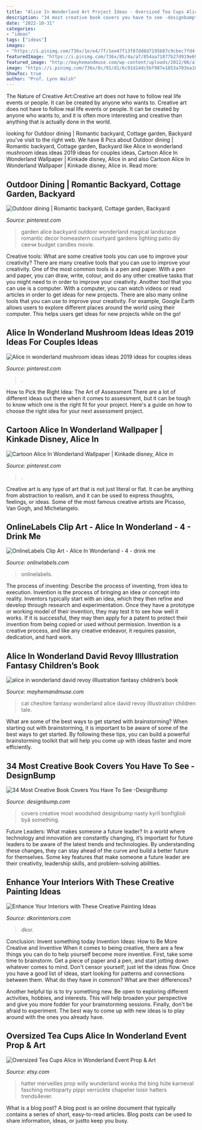 ```yaml
---
title: "Alice In Wonderland Art Project Ideas - Oversized Tea Cups Alice In Wonderland Event Prop &amp; Art"
description: "34 most creative book covers you have to see -designbump"
date: "2022-10-31"
categories:
- "ideas"
tags: ["ideas"]
images:
- "https://i.pinimg.com/736x/1e/e4/7f/1ee47f13f87dd8d7195b07c9cbec7fd4--courtyard-gardens-courtyard-ideas.jpg"
featuredImage: "https://i.pinimg.com/736x/85/4a/a7/854aa71877b27d919e690fc487d3a4e3.jpg"
featured_image: "http://mayhemandmuse.com/wp-content/uploads/2012/06/alice-in-wonderland-david-revoy-illlustration-fantasy-childrens-book-cheshire-cat-art.jpg"
image: "https://i.pinimg.com/736x/6c/91/d1/6c91d14dc5bf987e1853a703ea10ce78--alice-in-wonderland-quote-quote-pictures.jpg"
ShowToc: true
author: "Prof. Lynn Walsh"
---
```



The Nature of Creative Art:Creative art does not have to follow real life events or people. It can be created by anyone who wants to.
Creative art does not have to follow real life events or people. It can be created by anyone who wants to, and it is often more interesting and creative than anything that is actually done in the world.

	

		
looking for Outdoor dining | Romantic backyard, Cottage garden, Backyard you've visit to the right web. We have 8 Pics about Outdoor dining | Romantic backyard, Cottage garden, Backyard like Alice in wonderland mushroom ideas ideas 2019 ideas for couples ideas, Cartoon Alice In Wonderland Wallpaper | Kinkade disney, Alice in and also Cartoon Alice In Wonderland Wallpaper | Kinkade disney, Alice in. Read more:
		
    
## Outdoor Dining | Romantic Backyard, Cottage Garden, Backyard

<img loading=lazy src="https://i.pinimg.com/736x/1e/e4/7f/1ee47f13f87dd8d7195b07c9cbec7fd4--courtyard-gardens-courtyard-ideas.jpg" onerror="this.onerror=null;this.src='https://tse3.mm.bing.net/th?id=OIP.LfswtXC9UxN0JKt2apzcsAHaHa&amp;pid=15.1';" alt="Outdoor dining | Romantic backyard, Cottage garden, Backyard">

_Source: pinterest.com_

>garden alice backyard outdoor wonderland magical landscape romantic decor homeastern courtyard gardens lighting patio diy свечи budget candles movie. 

	

Creative tools: What are some creative tools you can use to improve your creativity?
There are many creative tools that you can use to improve your creativity. One of the most common tools is a pen and paper. With a pen and paper, you can draw, write, colour, and do any other creative tasks that you might need to in order to improve your creativity. Another tool that you can use is a computer. With a computer, you can watch videos or read articles in order to get ideas for new projects. There are also many online tools that you can use to improve your creativity. For example, Google Earth allows users to explore different places around the world using their computer. This helps users get ideas for new projects while on the go!

    
## Alice In Wonderland Mushroom Ideas Ideas 2019 Ideas For Couples Ideas

<img loading=lazy src="https://i.pinimg.com/736x/85/4a/a7/854aa71877b27d919e690fc487d3a4e3.jpg" onerror="this.onerror=null;this.src='https://tse1.mm.bing.net/th?id=OIP.25MCRkaa6tGq4vTSLwWw3AHaLH&amp;pid=15.1';" alt="Alice in wonderland mushroom ideas ideas 2019 ideas for couples ideas">

_Source: pinterest.com_

>. 

	

How to Pick the Right Idea: The Art of Assessment
There are a lot of different ideas out there when it comes to assessment, but it can be tough to know which one is the right fit for your project. Here's a guide on how to choose the right idea for your next assessment project.

    
## Cartoon Alice In Wonderland Wallpaper | Kinkade Disney, Alice In

<img loading=lazy src="https://i.pinimg.com/736x/6c/91/d1/6c91d14dc5bf987e1853a703ea10ce78--alice-in-wonderland-quote-quote-pictures.jpg" onerror="this.onerror=null;this.src='https://tse1.mm.bing.net/th?id=OIP._NcTsSljN_wuIA0UOPuvCQHaEo&amp;pid=15.1';" alt="Cartoon Alice In Wonderland Wallpaper | Kinkade disney, Alice in">

_Source: pinterest.com_

>. 

	

Creative art is any type of art that is not just literal or flat. It can be anything from abstraction to realism, and it can be used to express thoughts, feelings, or ideas. Some of the most famous creative artists are Picasso, Van Gogh, and Michelangelo.

    
## OnlineLabels Clip Art - Alice In Wonderland - 4 - Drink Me

<img loading=lazy src="https://assets.onlinelabels.com/images/clip-art/ryanlerch/ryanlerch_Alice_In_Wonderland_-_4_-_drink_me.png" onerror="this.onerror=null;this.src='https://tse2.mm.bing.net/th?id=OIP.LL5N-AvVUSPRPuSk7y5FoAHaK8&amp;pid=15.1';" alt="OnlineLabels Clip Art - Alice In Wonderland - 4 - drink me">

_Source: onlinelabels.com_

>onlinelabels. 

	

The process of inventing: Describe the process of inventing, from idea to execution.
Invention is the process of bringing an idea or concept into reality. Inventors typically start with an idea, which they then refine and develop through research and experimentation. Once they have a prototype or working model of their invention, they may test it to see how well it works. If it is successful, they may then apply for a patent to protect their invention from being copied or used without permission. Invention is a creative process, and like any creative endeavor, it requires passion, dedication, and hard work.

    
## Alice In Wonderland David Revoy Illlustration Fantasy Children’s Book

<img loading=lazy src="http://mayhemandmuse.com/wp-content/uploads/2012/06/alice-in-wonderland-david-revoy-illlustration-fantasy-childrens-book-cheshire-cat-art.jpg" onerror="this.onerror=null;this.src='https://tse2.mm.bing.net/th?id=OIP.WmmLJ_vEI-Mp-JXLjm-jQQHaK4&amp;pid=15.1';" alt="alice in wonderland david revoy illlustration fantasy children’s book">

_Source: mayhemandmuse.com_

>cat cheshire fantasy wonderland alice david revoy illlustration children tale. 

	

What are some of the best ways to get started with brainstorming?
When starting out with brainstorming, it is important to be aware of some of the best ways to get started. By following these tips, you can build a powerful brainstorming toolkit that will help you come up with ideas faster and more efficiently.

    
## 34 Most Creative Book Covers You Have To See -DesignBump

<img loading=lazy src="https://designbump.com/wp-content/uploads/2014/12/2014-book-cover-001.jpg" onerror="this.onerror=null;this.src='https://tse1.mm.bing.net/th?id=OIP.2PTFKDPGE0ilfFBM8bRyDwHaLX&amp;pid=15.1';" alt="34 Most Creative Book Covers You Have To See -DesignBump">

_Source: designbump.com_

>covers creative most woodshed designbump nasty kyril bonfiglioli byâ something. 

	

Future Leaders: What makes someone a future leader?
In a world where technology and innovation are constantly changing, it’s important for future leaders to be aware of the latest trends and technologies. By understanding these changes, they can stay ahead of the curve and build a better future for themselves. Some key features that make someone a future leader are their creativity, leadership skills, and problem-solving abilities.

    
## Enhance Your Interiors With These Creative Painting Ideas

<img loading=lazy src="https://www.dkorinteriors.com/wp-content/uploads/2019/10/Interiors-Creative-Painting-Ideas-Desk-Area.jpg" onerror="this.onerror=null;this.src='https://tse4.mm.bing.net/th?id=OIP.j-nlou31yw5gXBsGxHi4hAHaLH&amp;pid=15.1';" alt="Enhance Your Interiors with These Creative Painting Ideas">

_Source: dkorinteriors.com_

>dkor. 

	

Conclusion: Invent something today
Invention Ideas: How to Be More Creative and Inventive
When it comes to being creative, there are a few things you can do to help yourself become more inventive. First, take some time to brainstorm. Get a piece of paper and a pen, and start jotting down whatever comes to mind. Don't censor yourself; just let the ideas flow. Once you have a good list of ideas, start looking for patterns and connections between them. What do they have in common? What are their differences?

Another helpful tip is to try something new. Be open to exploring different activities, hobbies, and interests. This will help broaden your perspective and give you more fodder for your brainstorming sessions. Finally, don't be afraid to experiment. The best way to come up with new ideas is to play around with the ones you already have.

    
## Oversized Tea Cups Alice In Wonderland Event Prop &amp; Art

<img loading=lazy src="https://img0.etsystatic.com/017/1/6386093/il_570xN.510626480_bqdy.jpg" onerror="this.onerror=null;this.src='https://tse3.mm.bing.net/th?id=OIP.P5gHGZMwpV4TSjTnTOXf9gHaJ4&amp;pid=15.1';" alt="Oversized Tea Cups Alice in Wonderland Event Prop &amp; Art">

_Source: etsy.com_

>hatter merveilles prop willy wunderland wonka thé bing hüte karneval fasching mottoparty pippi verrückte chapelier loisir hatters trends4ever. 

	

What is a blog post?
A blog post is an online document that typically contains a series of short, easy-to-read articles. Blog posts can be used to share information, ideas, or justto keep you busy.

